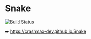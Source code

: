 # Snake

[![Build Status](https://travis-ci.org/crashmax-dev/Snake.svg?branch=typescript)](https://travis-ci.org/crashmax-dev/Snake)

➡️ https://crashmax-dev.github.io/Snake